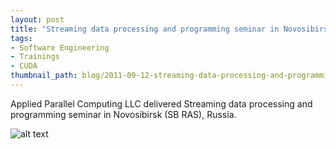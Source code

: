 ```yaml
---
layout: post
title: "Streaming data processing and programming seminar in Novosibirsk (SB RAS)"
tags:
- Software Engineering
- Trainings
- CUDA
thumbnail_path: blog/2011-09-12-streaming-data-processing-and-programming-institute-of-computational-technologies-sb-ras/logo.png
---
```


Applied Parallel Computing LLC delivered Streaming data processing and programming seminar in Novosibirsk (SB RAS), Russia.

![alt text](\assets\img\blog\2011-09-12-streaming-data-processing-and-programming-institute-of-computational-technologies-sb-ras\logo.png "Logo Title Text 1")
